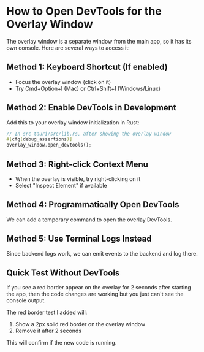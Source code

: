 # How to Open DevTools for the Overlay Window

The overlay window is a separate window from the main app, so it has its own console. Here are several ways to access it:

## Method 1: Keyboard Shortcut (If enabled)
- Focus the overlay window (click on it)
- Try Cmd+Option+I (Mac) or Ctrl+Shift+I (Windows/Linux)

## Method 2: Enable DevTools in Development
Add this to your overlay window initialization in Rust:

```rust
// In src-tauri/src/lib.rs, after showing the overlay window
#[cfg(debug_assertions)]
overlay_window.open_devtools();
```

## Method 3: Right-click Context Menu
- When the overlay is visible, try right-clicking on it
- Select "Inspect Element" if available

## Method 4: Programmatically Open DevTools
We can add a temporary command to open the overlay DevTools.

## Method 5: Use Terminal Logs Instead
Since backend logs work, we can emit events to the backend and log there.

## Quick Test Without DevTools

If you see a red border appear on the overlay for 2 seconds after starting the app, then the code changes are working but you just can't see the console output.

The red border test I added will:
1. Show a 2px solid red border on the overlay window
2. Remove it after 2 seconds

This will confirm if the new code is running.